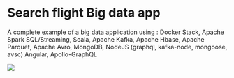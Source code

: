 # Search flight Big data app

A complete example of a big data application using : Docker Stack, Apache Spark SQL/Streaming, Scala, Apache Kafka, Apache Hbase, Apache Parquet, Apache Avro, MongoDB, NodeJS (graphql, kafka-node, mongoose, avsc) Angular, Apollo-GraphQL

<img src='https://image.ibb.co/jy9Gzm/search_flight.png'/>
